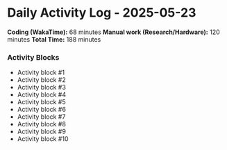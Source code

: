 # Daily Activity Log - 2025-05-23

**Coding (WakaTime):** 68 minutes
**Manual work (Research/Hardware):** 120 minutes
**Total Time:** 188 minutes

### Activity Blocks
- Activity block #1
- Activity block #2
- Activity block #3
- Activity block #4
- Activity block #5
- Activity block #6
- Activity block #7
- Activity block #8
- Activity block #9
- Activity block #10
